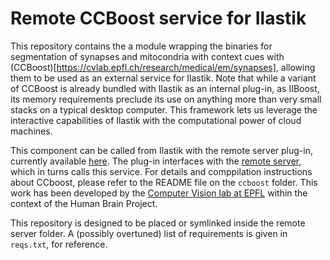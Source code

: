 # Remote CCBoost service for Ilastik

This repository contains the a module wrapping the binaries for segmentation of
synapses and mitocondria with context cues with
(CCBoost)[https://cvlab.epfl.ch/research/medical/em/synapses], allowing them to
be used as an external service for Ilastik.  Note that while a variant of
CCBoost is already bundled with Ilastik as an internal plug-in, as IIBoost, its
memory requirements preclude its use on anything more than very small stacks on
a typical desktop computer. This framework lets us leverage the interactive
capabilities of Ilastik with the computational power of cloud machines.

This component can be called from Ilastik with the remote server plug-in,
currently available [here](https://github.com/etrulls/ilastik). The plug-in
interfaces with the [remote server](https://github.com/etrulls/cvlab-server),
which in turns calls this service.  For details and comppilation instructions
about CCboost, please refer to the README file on the `ccboost` folder.  This
work has been developed by the [Computer Vision lab at
EPFL](https://cvlab.epfl.ch) within the context of the Human Brain Project.

This repository is designed to be placed or symlinked inside the remote server
folder. A (possibly overtuned) list of requirements is given in `reqs.txt`, for
reference.
